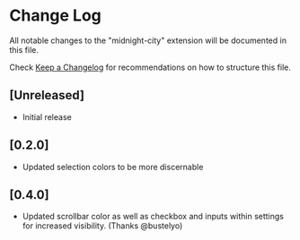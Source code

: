 # Change Log
All notable changes to the "midnight-city" extension will be documented in this file.

Check [Keep a Changelog](http://keepachangelog.com/) for recommendations on how to structure this file.

## [Unreleased]
- Initial release

## [0.2.0]
- Updated selection colors to be more discernable

## [0.4.0]
- Updated scrollbar color as well as checkbox and inputs within settings for increased visibility. (Thanks @bustelyo)